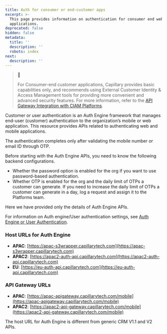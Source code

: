 ```yaml
---
title: Auth for consumer or end-customer apps
excerpt: >-
  This page provides information on authentication for consumer end web and
  applications.
deprecated: false
hidden: false
metadata:
  title: ''
  description: ''
  robots: index
next:
  description: ''
---
```

> 🚧
>
> For Consumer-end customer applications, Capillary provides basic capabilities only, and recommends using External Customer Identity & Access Management tools for providing more convenient and advanced security features. For more information, refer to the [API Gateway Integration with CIAM Platforms](https://docs.capillarytech.com/docs/api-gateway-integration-with-ciam-platforms).

Customer or user authentication is an Auth Engine framework that manages end-user (customer) authentication to the organization’s mobile or web application. This resource provides APIs related to authenticating web and mobile applications.

The authentication completes only after validating the mobile number or email ID through OTP.

Before starting with the Auth Engine APIs, you need to know the following backend configurations.

* Whether the password option is enabled for the org if you want to use password-based authentication.
* Whether OTP is enabled for the org and the daily limit of OTPs a customer can generate. If you need to increase the daily limit of OTPs a customer can generate in a day, log a request and assign it to the Platforms team.

Here we have provided only the details of Auth Engine APIs.

For information on Auth engine/User authentication settings, see [Auth Engine or User Authentication](https://docs.capillarytech.com/docs/configure-authentication-settings).

### Host  URLs for Auth Engine

* **APAC**: [https://apac-s3wrapper.capillarytech.com](https://apac-s3wrapper.capillarytech.com)
* **APAC2**: [https://apac2-auth-api.capillarytech.com](https://apac2-auth-api.capillarytech.com)
* **EU**: [https://eu-auth-api.capillarytech.com](https://eu-auth-api.capillarytech.com)

### API Gateway URLs

* **APAC**: [https://apac-apigateway.capillarytech.com/mobile](https://apac-apigateway.capillarytech.com/mobile)
* **APAC2**: [https://apac2-api-gateway.capillarytech.com/mobile](https://apac2-api-gateway.capillarytech.com/mobile)

<Note title="Note">
The host URL for Auth Engine is different from generic CRM V1.1 and V2 APIs.
</Note>
